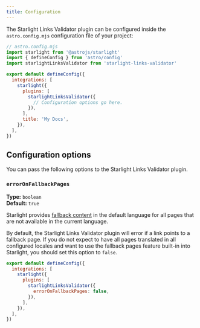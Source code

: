```yaml
---
title: Configuration
---
```


The Starlight Links Validator plugin can be configured inside the `astro.config.mjs` configuration file of your project:

```js {11}
// astro.config.mjs
import starlight from '@astrojs/starlight'
import { defineConfig } from 'astro/config'
import starlightLinksValidator from 'starlight-links-validator'

export default defineConfig({
  integrations: [
    starlight({
      plugins: [
        starlightLinksValidator({
          // Configuration options go here.
        }),
      ],
      title: 'My Docs',
    }),
  ],
})
```

## Configuration options

You can pass the following options to the Starlight Links Validator plugin.

### `errorOnFallbackPages`

**Type:** `boolean`  
**Default:** `true`

Starlight provides [fallback content](https://starlight.astro.build/guides/i18n/#fallback-content) in the default language for all pages that are not available in the current language.

By default, the Starlight Links Validator plugin will error if a link points to a fallback page.
If you do not expect to have all pages translated in all configured locales and want to use the fallback pages feature built-in into Starlight, you should set this option to `false`.

```js {6}
export default defineConfig({
  integrations: [
    starlight({
      plugins: [
        starlightLinksValidator({
          errorOnFallbackPages: false,
        }),
      ],
    }),
  ],
})
```
